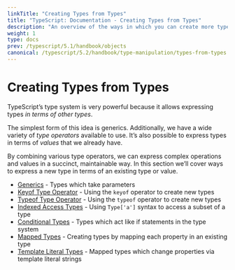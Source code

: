 ```yaml
---
linkTitle: "Creating Types from Types"
title: "TypeScript: Documentation - Creating Types from Types"
description: "An overview of the ways in which you can create more types from existing types."
weight: 1
type: docs
prev: /typescript/5.1/handbook/objects
canonical: /typescript/5.2/handbook/type-manipulation/types-from-types
---
```


# Creating Types from Types

TypeScript’s type system is very powerful because it allows expressing types *in terms of other types*.

The simplest form of this idea is generics. Additionally, we have a wide variety of *type operators* available to use.
It’s also possible to express types in terms of *values* that we already have.

By combining various type operators, we can express complex operations and values in a succinct, maintainable way.
In this section we’ll cover ways to express a new type in terms of an existing type or value.

- [Generics](/typescript/5.1/handbook/type-manipulation/generics) - Types which take parameters
- [Keyof Type Operator](/typescript/5.1/handbook/type-manipulation/keyof-types) - Using the `keyof` operator to create new types
- [Typeof Type Operator](/typescript/5.1/handbook/type-manipulation/typeof-types) - Using the `typeof` operator to create new types
- [Indexed Access Types](/typescript/5.1/handbook/type-manipulation/indexed-access-types) - Using `Type['a']` syntax to access a subset of a type
- [Conditional Types](/typescript/5.1/handbook/type-manipulation/conditional-types) - Types which act like if statements in the type system
- [Mapped Types](/typescript/5.1/handbook/type-manipulation/mapped-types) - Creating types by mapping each property in an existing type
- [Template Literal Types](/typescript/5.1/handbook/type-manipulation/template-literal-types) - Mapped types which change properties via template literal strings
